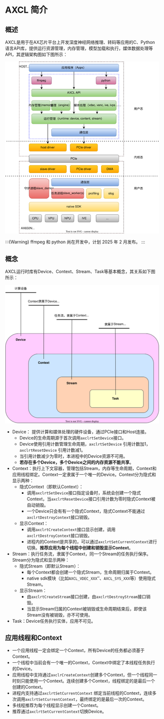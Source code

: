 # AXCL 简介

## 概述

AXCL是用于在AX芯片平台上开发深度神经网络推理、转码等应用的C、Python语言API库，提供运行资源管理，内存管理，模型加载和执行，媒体数据处理等API，其逻辑架构图如下图所示：

![](../res/axcl_architecture.svg)

:::{Warning}
ffmpeg 和 python 尚在开发中，计划 2025 年 2 月发布。
:::


## 概念

AXCL运行时库有Device、Context、Stream、Task等基本概念，其关系如下图所示：

![](../res/axcl_concept.svg)

- Device： 提供计算和媒体处理的硬件设备，通过PCIe接口和Host连接。
  - Device的生命周期源于首次调用`axclrtSetDevice`接口。
  - Device使用引用计数管理生命周期，`axclrtSetDevice` 引用计数加1，`axclrtResetDevice` 引用计数减1。
  - 当引用计数减少为零时，本进程中的Device资源不可用。
  - **若存在多个Device，多个Device之间的内存资源不能共享**。
- Context：执行上下文容器，管理包括Stream，内存等生命周期，Context和应用线程绑定。Context一定隶属于一个唯一的Device。Context分为隐式和显示两种：
  - 隐式Context（即默认Context）：
    - 调用`axclrtSetDevice`接口指定设备时，系统会创建一个隐式Context，当`axclrtResetDevice`接口引用计数为零时隐式Context被自动销毁。
    - 一个Device只会有有一个隐式Context，隐式Context不能通过`axclrtDestroyContext`接口销毁。
  - 显示Context：
    - 调用`axclrtCreateContext`接口显示创建，调用`axclrtDestroyContext`接口销毁。
    - 进程内的Context是共享的，可以通过`axclrtSetCurrentContext`进行切换。**推荐应用为每个线程中创建和销毁显示Context**。
- Stream：执行任务流，隶属于Context，同一个Stream的任务执行保序。Stream分为隐式和显示两种：
  - 隐式Stream（即默认Stream）：
    - 每个Context都会创建一个隐式Stream，生命周期归属于Context。
    - native sdk模块（比如`AXCL_VDEC_XXX`’’、`AXCL_SYS_XXX`等）使用隐式Stream。
  - 显示Stream：
    - 由`axclrtCreateStream`接口创建，由`axclrtDestroyStream`接口销毁。
    - 当显示Stream归属的Context被销毁或生命周期结束后，即使该Stream没有被销毁，亦不可使用。
- Task：Device任务执行实体，应用不可见。

## 应用线程和Context

- 一个应用线程一定会绑定一个Context，所有Device的任务都必须基于Context。
- 一个线程中当前会有一个唯一的Context，Context中绑定了本线程任务执行的Device。
- 应用线程中支持通过`axclrCreateContext`创建多个Context，但一个线程同一时刻只能使用一个Context。连续创建多个Context，线程绑定的是最后一个创建的Context。
- 进程内支持通过`axclrtSetCurrentContext` 绑定当前线程的Context，连续多次调用`axclrtSetCurrentContext`，最终绑定的是最后一次的Context。
- 多线程推荐为每个线程显示创建一个Context。
- 推荐通过`axclrtSetCurrentContext`切换Device。
